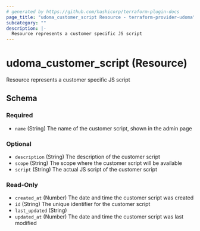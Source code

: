 ```yaml
---
# generated by https://github.com/hashicorp/terraform-plugin-docs
page_title: "udoma_customer_script Resource - terraform-provider-udoma"
subcategory: ""
description: |-
  Resource represents a customer specific JS script
---
```


# udoma_customer_script (Resource)

Resource represents a customer specific JS script



<!-- schema generated by tfplugindocs -->
## Schema

### Required

- `name` (String) The name of the customer script, shown in the admin page

### Optional

- `description` (String) The description of the customer script
- `scope` (String) The scope where the customer script will be available
- `script` (String) The actual JS script of the customer script

### Read-Only

- `created_at` (Number) The date and time the customer script was created
- `id` (String) The unique identifier for the customer script
- `last_updated` (String)
- `updated_at` (Number) The date and time the customer script was last modified



